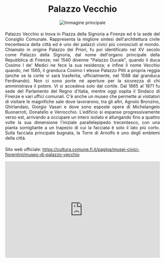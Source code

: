 <!-- Use the following commented lines to include monument coordinates and attributes (leave empty lines if the monument has no additional info)
43.76933219048999 11.256124077775087
Historical Building, Museum, Art
museum, accessible, guided tours, architecture
Il simbolo della città
 -->

<h1 align="center">Palazzo Vecchio</h1>

<center>
  <img src="https://th.bing.com/th?id=OSK.HEROpTwAdRiYn9xhrVPdBz6Nrx9lNtj7tSxYbriPV5vHE4Y&w=472&h=280&c=1&rs=2&o=6&pid=SANGAM" alt="Immagine principale">
</center>


<p align="justify" style="margin-top:20px;margin-bottom:20px;">
Palazzo Vecchio si trova in Piazza della Signoria a Firenze ed è la sede del Consiglio Comunale. Rappresenta la migliore sintesi dell'architettura civile trecentesca della città ed è uno dei palazzi civici più conosciuti al mondo. Chiamato in origine Palazzo dei Priori, fu poi identificato nel XV secolo come Palazzo della Signoria, dal nome dell'organo principale della Repubblica di Firenze; nel 1540 divenne "Palazzo Ducale", quando il duca Cosimo I de' Medici ne fece la sua residenza; e infine il nome Vecchio quando, nel 1565, il granduca Cosimo I elesse Palazzo Pitti a propria reggia (anche se la corte vi sarà trasferita, ufficialmente, nel 1588 dal granduca Ferdinando). Non ci sono porte né aperture per la sicurezza di chi amministrava il potere. Vi si accedeva solo dal cortile. Dal 1865 al 1871 fu sede del Parlamento del Regno d'Italia, mentre oggi ospita il Sindaco di Firenze e vari uffici comunali. C'è anche un museo che permette ai visitatori di visitare le magnifiche sale dove lavorarono, tra gli altri, Agnolo Bronzino, Ghirlandaio, Giorgio Vasari e dove sono esposte opere di Michelangelo Buonarroti, Donatello e Verrocchio. L'edificio si espanse progressivamente verso est, arrivando a occupare un intero isolato e allungando fino a quattro volte la sua dimensione l'iniziale parallelepipedo trecentesco, con una pianta somigliante a un trapezio di cui la facciata è solo il lato più corto. Sulla facciata principale bugnata, la Torre di Arnolfo è uno degli emblemi della città.</p>
<p>
Sito web ufficiale: <a href="https://cultura.comune.fi.it/pagina/musei-civici-fiorentini/museo-di-palazzo-vecchio">https://cultura.comune.fi.it/pagina/musei-civici-fiorentini/museo-di-palazzo-vecchio</a>
</p>
<center>

<iframe width="560" height="315" src="https://www.youtube.com/embed/WRhzx9fiUbo" title="YouTube video player" frameborder="0" allow="accelerometer; autoplay; clipboard-write; encrypted-media; gyroscope; picture-in-picture; web-share" allowfullscreen style="max-width:100%"></iframe>

</br>

<!--
<audio style="margin-top:20px;margin-bottom:20px;max-width:100%;" src="https://dl.dropboxusercontent.com/s/ujmvjjwy7s4iode/audio.mp3" controls>
Your browser does not support the audio tag.
</audio>
-->

</center>

<img src="https://solaris.micc.unifi.it/pixel.png?5" height=1 width=1>
